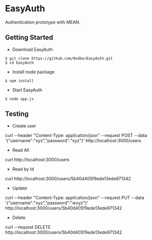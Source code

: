 
# EasyAuth

Authentication prototype with MEAN.

## Getting Started

* Download EasyAuth

```
$ git clone https://github.com/0xdbe/EasyAuth.git
$ cd EasyAuth
```

* Install node package

```
$ npm install
```

* Start EasyAuth

```
$ node app.js
```

## Testing

* Create user

curl --header "Content-Type: application/json" --request POST --data '{"username":"xyz","password":"xyz"}' http://localhost:3000/users

* Read All

curl http://localhost:3000/users

* Read by Id

curl http://localhost:3000/users/5b40d405f9ede13ede971342

* Update

curl --header "Content-Type: application/json" --request PUT --data '{"username":"xyz","password":"wxyz"}' http://localhost:3000/users/5b40d405f9ede13ede971342

* Delete

curl --request DELETE http://localhost:3000/users/5b40d405f9ede13ede971342
 
